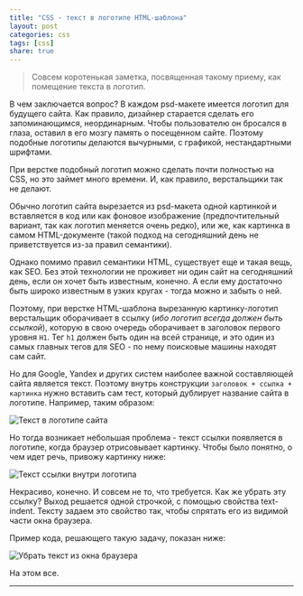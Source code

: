 ```yaml
---
title: "CSS - текст в логотипе HTML-шаблона"
layout: post
categories: css
tags: [css]
share: true
---
```


> Совсем коротенькая заметка, посвященная такому приему, как помещение текста в логотип.

В чем заключается вопрос? В каждом psd-макете имеется логотип для будущего сайта. Как правило, дизайнер старается сделать его запоминающимся, неординарным. Чтобы пользователю он бросался в глаза, оставил в его мозгу память о посещенном сайте. Поэтому подобные логотипы делаются вычурными, с графикой, нестандартными шрифтами.

При верстке подобный логотип можно сделать почти полностью на CSS, но это займет много времени. И, как правило, верстальщики так не делают.

Обычно логотип сайта вырезается из psd-макета одной картинкой и вставляется в код или как фоновое изображение (предпочтительный вариант, так как логотип меняется очень редко), или же, как картинка в самом HTML-документе (такой подход на сегодняшний день не приветствуется из-за правил семантики).

Однако помимо правил семантики HTML, существует еще и такая вещь, как SEO. Без этой технологии не проживет ни один сайт на сегодняшний день, если он хочет быть известным, конечно. А если ему достаточно быть широко известным в узких кругах - тогда можно и забыть о ней.

Поэтому, при верстке HTML-шаблона вырезанную картинку-логотип верстальщик оборачивает в ссылку (*ибо логотип всегда должен быть ссылкой*), которую в свою очередь оборачивает в заголовок первого уровня `H1`. Тег `h1` должен быть один на всей странице, и это один из самых главных тегов для SEO - по нему поисковые машины находят сам сайт.

Но для Google, Yandex и других систем наиболее важной составляющей сайта является текст. Поэтому внутрь конструкции `заголовок + ссылка + картинка` нужно вставить сам тест, который дублирует название сайта в логотипе. Например, таким образом:

![Текст в логотипе сайта]({{site.url}}/images/uploads/2013/09/text-in-logo.png)

Но тогда возникает небольшая проблема - текст ссылки появляется в логотипе, когда браузер отрисовывает картинку. Чтобы было понятно, о чем идет речь, привожу картинку ниже:

![Текст ссылки внутри логотипа]({{site.url}}/images/uploads/2013/09/text-in-logo-shablon.png)

Некрасиво, конечно. И совсем не то, что требуется. Как же убрать эту ссылку? Выход решается одной строчкой, с помощью свойства text-indent. Тексту задаем это свойство так, чтобы спрятать его из видимой части окна браузера.

Пример кода, решающего такую задачу, показан ниже:

![Убрать текст из окна браузера]({{site.url}}/images/uploads/2013/09/text-indent.png)

На этом все.

---